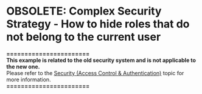 
# OBSOLETE: Complex Security Strategy - How to hide roles that do not belong to the current user


<strong>=======================</strong><br/>
<strong>This example is related to the old security system and is not applicable to the new one.</strong><br/>
Please refer to the <a href="https://docs.devexpress.com/eXpressAppFramework/113366/data-security-and-safety/security-system"><u>Security (Access Control & Authentication)</u></a> topic for more information.<br/>
<strong>=======================</strong><br/>

